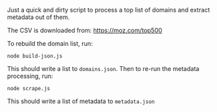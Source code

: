 Just a quick and dirty script to process a top list of domains and extract metadata out of them.

The CSV is downloaded from: https://moz.com/top500

To rebuild the domain list, run:
```
node build-json.js
```

This should write a list to `domains.json`.  Then to re-run the metadata processing, run:
```
node scrape.js
```

This should write a list of metadata to `metadata.json`